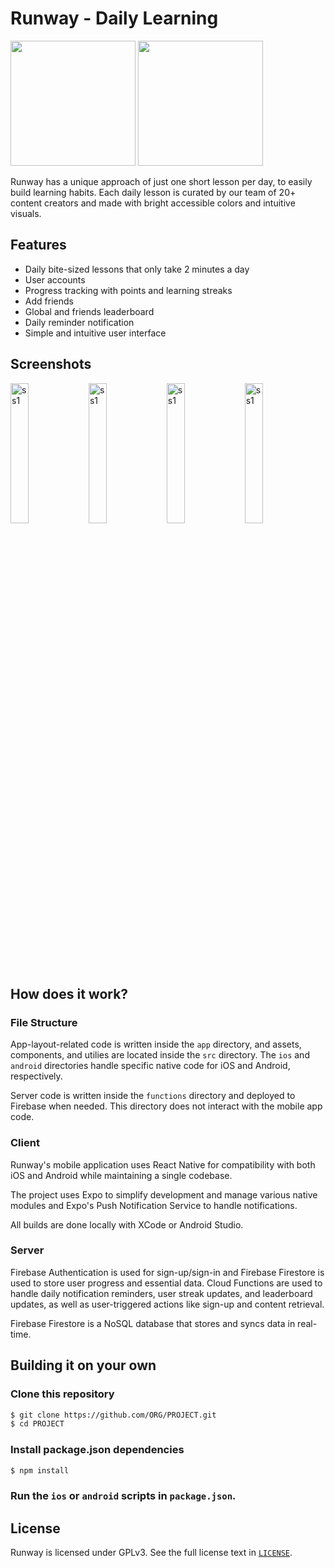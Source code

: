 # Runway - Daily Learning
[<img src="https://github.com/user-attachments/assets/1e5accef-9986-4c04-8fc3-5f48ec83d857" width="200">](https://apps.apple.com/app/runway-gamify-learning/id6639588047)
[<img src="https://github.com/user-attachments/assets/4864d6b6-c32e-45bd-9ec3-8a13815bbddd" width="200">](https://play.google.com/store/apps/details?id=com.byung806.runway)

Runway has a unique approach of just one short lesson per day, to easily build learning habits. Each daily lesson is curated by our team of 20+ content creators and made with bright accessible colors and intuitive visuals.

## Features
- Daily bite-sized lessons that only take 2 minutes a day
- User accounts
- Progress tracking with points and learning streaks
- Add friends
- Global and friends leaderboard
- Daily reminder notification
- Simple and intuitive user interface

## Screenshots
<img src="https://github.com/user-attachments/assets/3ae0afd0-df43-4853-b6f1-2f5e460bcf49" alt="ss1" width="24%"/>
<img src="https://github.com/user-attachments/assets/de6cc8ab-7fec-48c0-8303-940cd599bd64" alt="ss1" width="24%"/>
<img src="https://github.com/user-attachments/assets/5303bfd2-e322-4e85-93a9-da3527095553" alt="ss1" width="24%"/>
<img src="https://github.com/user-attachments/assets/fab61699-4abb-42ae-ac41-3125a33472bd" alt="ss1" width="24%"/>

## How does it work?
### File Structure
App-layout-related code is written inside the `app` directory, and assets, components, and utilies are located inside the `src` directory. The `ios` and `android` directories handle specific native code for iOS and Android, respectively.

Server code is written inside the `functions` directory and deployed to Firebase when needed. This directory does not interact with the mobile app code.

### Client
Runway's mobile application uses React Native for compatibility with both iOS and Android while maintaining a single codebase.

The project uses Expo to simplify development and manage various native modules and Expo's Push Notification Service to handle notifications.

All builds are done locally with XCode or Android Studio.

### Server
Firebase Authentication is used for sign-up/sign-in and Firebase Firestore is used to store user progress and essential data. Cloud Functions are used to handle daily notification reminders, user streak updates, and leaderboard updates, as well as user-triggered actions like sign-up and content retrieval.

Firebase Firestore is a NoSQL database that stores and syncs data in real-time.

## Building it on your own
### Clone this repository
```sh
$ git clone https://github.com/ORG/PROJECT.git
$ cd PROJECT
```

### Install package.json dependencies

```sh
$ npm install
```

### Run the `ios` or `android` scripts in `package.json`.

## License

Runway is licensed under GPLv3. See the full license text in [`LICENSE`](LICENSE).
